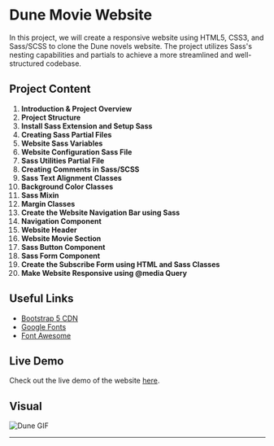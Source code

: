 # Dune Movie Website

In this project, we will create a responsive website using HTML5, CSS3, and Sass/SCSS to clone the Dune novels website. The project utilizes Sass's nesting capabilities and partials to achieve a more streamlined and well-structured codebase.

## Project Content

1. **Introduction & Project Overview**
2. **Project Structure**
3. **Install Sass Extension and Setup Sass**
4. **Creating Sass Partial Files**
5. **Website Sass Variables**
6. **Website Configuration Sass File**
7. **Sass Utilities Partial File**
8. **Creating Comments in Sass/SCSS**
9. **Sass Text Alignment Classes**
10. **Background Color Classes**
11. **Sass Mixin**
12. **Margin Classes**
13. **Create the Website Navigation Bar using Sass**
14. **Navigation Component**
15. **Website Header**
16. **Website Movie Section**
17. **Sass Button Component**
18. **Sass Form Component**
19. **Create the Subscribe Form using HTML and Sass Classes**
20. **Make Website Responsive using @media Query**

## Useful Links

- [Bootstrap 5 CDN](https://getbootstrap.com/)
- [Google Fonts](https://fonts.google.com/)
- [Font Awesome](https://fontawesome.com/)

## Live Demo

Check out the live demo of the website [here](https://zbaharyilmaz.github.io/dune-movie-website/).

## Visual

![Dune GIF](https://media2.giphy.com/media/26AHONQ79FdWZhAI0/giphy.webp)

---

